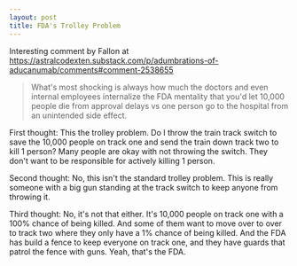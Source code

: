 ```yaml
---
layout: post
title: FDA's Trolley Problem
---
```


Interesting comment by Fallon at https://astralcodexten.substack.com/p/adumbrations-of-aducanumab/comments#comment-2538655

> What's most shocking is always how much the doctors and even internal employees internalize the FDA mentality that you'd let 10,000 people die from approval delays vs one person go to the hospital from an unintended side effect.

First thought: This the trolley problem. Do I throw the train track switch to save the 10,000 people on track one and send the train down track two to kill 1 person?  Many people are okay with not throwing the switch. They don't want to be responsible for actively killing 1 person.

Second thought: No, this isn't the standard trolley problem. This is really someone with a big gun standing at the track switch to keep anyone from throwing it.

Third thought: No, it's not that either.  It's 10,000 people on track one with a 100% chance of being killed. And some of them want to move over to over to track two where they only have a 1% chance of being killed.  And the FDA has build a fence to keep everyone on track one, and they have guards that patrol the fence with guns.  Yeah, that's the FDA.
